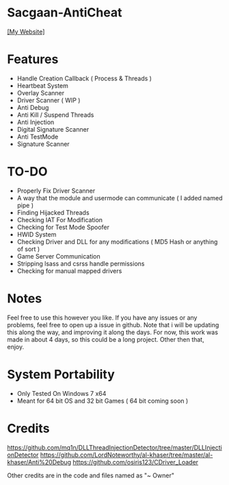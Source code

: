 # Sacgaan-AntiCheat

[[My Website]](https://theherobrine9.wixsite.com/website/)

# Features
- Handle Creation Callback ( Process & Threads )
- Heartbeat System
- Overlay Scanner
- Driver Scanner ( WIP )
- Anti Debug
- Anti Kill / Suspend Threads
- Anti Injection
- Digital Signature Scanner
- Anti TestMode
- Signature Scanner

# TO-DO
- Properly Fix Driver Scanner
- A way that the module and usermode can communicate ( I added named pipe )
- Finding Hijacked Threads
- Checking IAT For Modification
- Checking for Test Mode Spoofer
- HWID System
- Checking Driver and DLL for any modifications ( MD5 Hash or anything of sort )
- Game Server Communication
- Stripping lsass and csrss handle permissions
- Checking for manual mapped drivers

# Notes
Feel free to use this however you like. If you have any issues or any problems, feel free to open up a issue in github. Note that i will be updating this along the way, and improving it along the days. For now, this work was made in about 4 days, so this could be a long project. Other then that, enjoy.


# System Portability 
- Only Tested On Windows 7 x64
- Meant for 64 bit OS and 32 bit Games ( 64 bit coming soon )

# Credits
https://github.com/mq1n/DLLThreadInjectionDetector/tree/master/DLLInjectionDetector
https://github.com/LordNoteworthy/al-khaser/tree/master/al-khaser/Anti%20Debug
https://github.com/osiris123/CDriver_Loader

Other credits are in the code and files named as "~ Owner"
